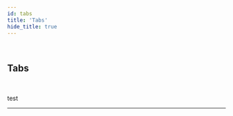 ```yaml
---
id: tabs
title: 'Tabs'
hide_title: true
---
```


<br />

<div class="clearfix">
    <div class="column-left" style={{width: '7%'}}>
        <div class="tabs"></div>
    </div>
    <div class="column-right" style={{width: '93%'}}>
        <h2 style={{color:'#B174E5',margin:'0'}}>Tabs</h2>
    </div>
</div>



<br />

test 


---